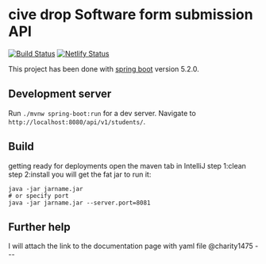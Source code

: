 # cive drop Software form submission API

[![Build Status](https://travis-ci.com/charity1475/steinny.svg?branch=master)](https://travis-ci.com/charity1475/steinny) [![Netlify Status](https://api.netlify.com/api/v1/badges/99c4c587-7d71-4a6c-b8f5-7d4e55d39c44/deploy-status)](https://app.netlify.com/sites/charity1475/deploys)



This project has been done with [spring boot](https://spring.io/) version 5.2.0.

## Development server

Run `./mvnw spring-boot:run` for a dev server. Navigate to `http://localhost:8080/api/v1/students/`.

## Build
getting ready for deployments
open the maven tab in IntelliJ
step 1:clean 
step 2:install
you will get the fat jar to run it:
```shell script
java -jar jarname.jar 
# or specify port
java -jar jarname.jar --server.port=8081
```
## Further help
I will attach the link to the documentation page with yaml file 
@charity1475 ---
